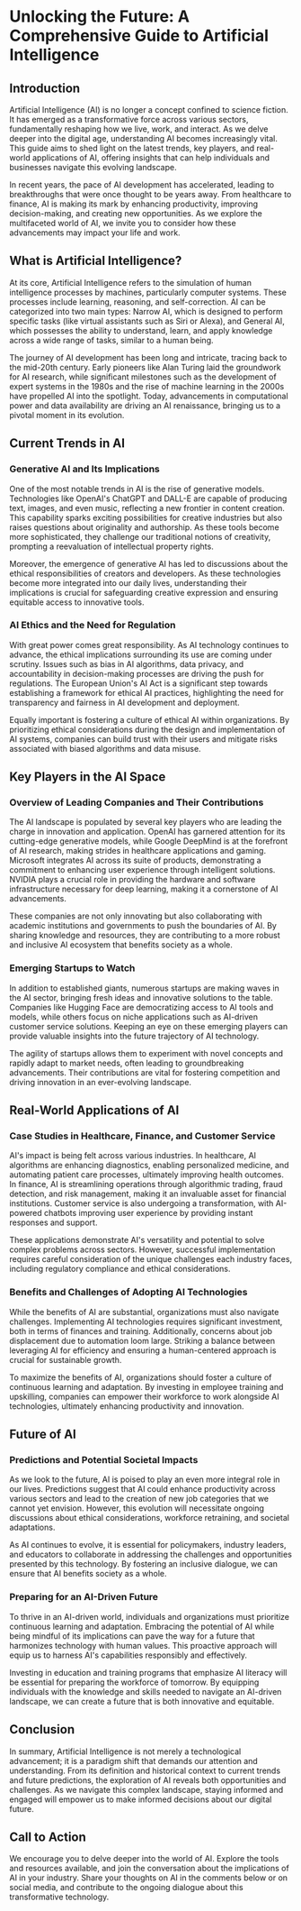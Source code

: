 # Unlocking the Future: A Comprehensive Guide to Artificial Intelligence

## Introduction

Artificial Intelligence (AI) is no longer a concept confined to science fiction. It has emerged as a transformative force across various sectors, fundamentally reshaping how we live, work, and interact. As we delve deeper into the digital age, understanding AI becomes increasingly vital. This guide aims to shed light on the latest trends, key players, and real-world applications of AI, offering insights that can help individuals and businesses navigate this evolving landscape.

In recent years, the pace of AI development has accelerated, leading to breakthroughs that were once thought to be years away. From healthcare to finance, AI is making its mark by enhancing productivity, improving decision-making, and creating new opportunities. As we explore the multifaceted world of AI, we invite you to consider how these advancements may impact your life and work.

## What is Artificial Intelligence?

At its core, Artificial Intelligence refers to the simulation of human intelligence processes by machines, particularly computer systems. These processes include learning, reasoning, and self-correction. AI can be categorized into two main types: Narrow AI, which is designed to perform specific tasks (like virtual assistants such as Siri or Alexa), and General AI, which possesses the ability to understand, learn, and apply knowledge across a wide range of tasks, similar to a human being.

The journey of AI development has been long and intricate, tracing back to the mid-20th century. Early pioneers like Alan Turing laid the groundwork for AI research, while significant milestones such as the development of expert systems in the 1980s and the rise of machine learning in the 2000s have propelled AI into the spotlight. Today, advancements in computational power and data availability are driving an AI renaissance, bringing us to a pivotal moment in its evolution.

## Current Trends in AI

### Generative AI and Its Implications

One of the most notable trends in AI is the rise of generative models. Technologies like OpenAI's ChatGPT and DALL-E are capable of producing text, images, and even music, reflecting a new frontier in content creation. This capability sparks exciting possibilities for creative industries but also raises questions about originality and authorship. As these tools become more sophisticated, they challenge our traditional notions of creativity, prompting a reevaluation of intellectual property rights.

Moreover, the emergence of generative AI has led to discussions about the ethical responsibilities of creators and developers. As these technologies become more integrated into our daily lives, understanding their implications is crucial for safeguarding creative expression and ensuring equitable access to innovative tools.

### AI Ethics and the Need for Regulation

With great power comes great responsibility. As AI technology continues to advance, the ethical implications surrounding its use are coming under scrutiny. Issues such as bias in AI algorithms, data privacy, and accountability in decision-making processes are driving the push for regulations. The European Union's AI Act is a significant step towards establishing a framework for ethical AI practices, highlighting the need for transparency and fairness in AI development and deployment.

Equally important is fostering a culture of ethical AI within organizations. By prioritizing ethical considerations during the design and implementation of AI systems, companies can build trust with their users and mitigate risks associated with biased algorithms and data misuse.

## Key Players in the AI Space

### Overview of Leading Companies and Their Contributions

The AI landscape is populated by several key players who are leading the charge in innovation and application. OpenAI has garnered attention for its cutting-edge generative models, while Google DeepMind is at the forefront of AI research, making strides in healthcare applications and gaming. Microsoft integrates AI across its suite of products, demonstrating a commitment to enhancing user experience through intelligent solutions. NVIDIA plays a crucial role in providing the hardware and software infrastructure necessary for deep learning, making it a cornerstone of AI advancements.

These companies are not only innovating but also collaborating with academic institutions and governments to push the boundaries of AI. By sharing knowledge and resources, they are contributing to a more robust and inclusive AI ecosystem that benefits society as a whole.

### Emerging Startups to Watch

In addition to established giants, numerous startups are making waves in the AI sector, bringing fresh ideas and innovative solutions to the table. Companies like Hugging Face are democratizing access to AI tools and models, while others focus on niche applications such as AI-driven customer service solutions. Keeping an eye on these emerging players can provide valuable insights into the future trajectory of AI technology.

The agility of startups allows them to experiment with novel concepts and rapidly adapt to market needs, often leading to groundbreaking advancements. Their contributions are vital for fostering competition and driving innovation in an ever-evolving landscape.

## Real-World Applications of AI

### Case Studies in Healthcare, Finance, and Customer Service

AI's impact is being felt across various industries. In healthcare, AI algorithms are enhancing diagnostics, enabling personalized medicine, and automating patient care processes, ultimately improving health outcomes. In finance, AI is streamlining operations through algorithmic trading, fraud detection, and risk management, making it an invaluable asset for financial institutions. Customer service is also undergoing a transformation, with AI-powered chatbots improving user experience by providing instant responses and support.

These applications demonstrate AI's versatility and potential to solve complex problems across sectors. However, successful implementation requires careful consideration of the unique challenges each industry faces, including regulatory compliance and ethical considerations.

### Benefits and Challenges of Adopting AI Technologies

While the benefits of AI are substantial, organizations must also navigate challenges. Implementing AI technologies requires significant investment, both in terms of finances and training. Additionally, concerns about job displacement due to automation loom large. Striking a balance between leveraging AI for efficiency and ensuring a human-centered approach is crucial for sustainable growth.

To maximize the benefits of AI, organizations should foster a culture of continuous learning and adaptation. By investing in employee training and upskilling, companies can empower their workforce to work alongside AI technologies, ultimately enhancing productivity and innovation.

## Future of AI

### Predictions and Potential Societal Impacts

As we look to the future, AI is poised to play an even more integral role in our lives. Predictions suggest that AI could enhance productivity across various sectors and lead to the creation of new job categories that we cannot yet envision. However, this evolution will necessitate ongoing discussions about ethical considerations, workforce retraining, and societal adaptations.

As AI continues to evolve, it is essential for policymakers, industry leaders, and educators to collaborate in addressing the challenges and opportunities presented by this technology. By fostering an inclusive dialogue, we can ensure that AI benefits society as a whole.

### Preparing for an AI-Driven Future

To thrive in an AI-driven world, individuals and organizations must prioritize continuous learning and adaptation. Embracing the potential of AI while being mindful of its implications can pave the way for a future that harmonizes technology with human values. This proactive approach will equip us to harness AI's capabilities responsibly and effectively.

Investing in education and training programs that emphasize AI literacy will be essential for preparing the workforce of tomorrow. By equipping individuals with the knowledge and skills needed to navigate an AI-driven landscape, we can create a future that is both innovative and equitable.

## Conclusion

In summary, Artificial Intelligence is not merely a technological advancement; it is a paradigm shift that demands our attention and understanding. From its definition and historical context to current trends and future predictions, the exploration of AI reveals both opportunities and challenges. As we navigate this complex landscape, staying informed and engaged will empower us to make informed decisions about our digital future.

## Call to Action

We encourage you to delve deeper into the world of AI. Explore the tools and resources available, and join the conversation about the implications of AI in your industry. Share your thoughts on AI in the comments below or on social media, and contribute to the ongoing dialogue about this transformative technology.
